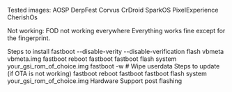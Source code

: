 Tested images:
AOSP
DerpFest
Corvus
CrDroid
SparkOS
PixelExperience 
CherishOs

Not working:
FOD not working everywhere
Everything works fine except for the fingerprint. 


Steps to install
fastboot --disable-verity --disable-verification flash vbmeta vbmeta.img
fastboot reboot fastboot
fastboot flash system your_gsi_rom_of_choice.img
fastboot -w  # Wipe userdata
Steps to update (if OTA is not working)
fastboot reboot fastboot
fastboot flash system your_gsi_rom_of_choice.img
Hardware Support post flashing 